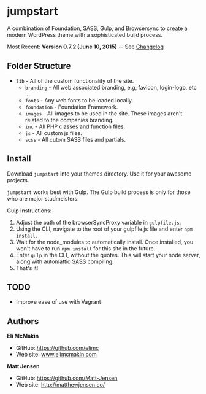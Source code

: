 **jumpstart**
===========================

A combination of Foundation, SASS, Gulp, and Browsersync to create a modern WordPress theme with a sophisticated build process.

Most Recent: **Version 0.7.2 (June 10, 2015)** -- See [Changelog](./CHANGELOG.md)

Folder Structure
----------------

 * `lib`           -       All of the custom functionality of the site.
    * `branding`     -       All web associated branding, e.g, favicon, login-logo, etc ...
    * `fonts`        -       Any web fonts to be loaded locally.
    * `foundation`   -       Foundation Framework.
    * `images`       -       All images to be used in the site. These images aren't related to the companies branding.
    * `inc`          -       All PHP classes and function files.
    * `js`           -       All custom js files.
    * `scss`         -       All cutom SASS files and partials.

Install
-------

Download `jumpstart` into your themes directory. Use it for your awesome projects.

`jumpstart` works best with Gulp. The Gulp build process is only for those who are major studmeisters:

Gulp Instructions:

1. Adjust the path of the browserSyncProxy variable in `gulpfile.js`.
2. Using the CLI, navigate to the root of your gulpfile.js file and enter `npm install`.
3. Wait for the node_modules to automatically install. Once installed, you won't have to run `npm install` for this site in the future.
4. Enter `gulp` in the CLI, without the quotes. This will start your node server, along with automattic SASS compiling.
5. That's it!

TODO
----

* Improve ease of use with Vagrant

Authors
-------

**Eli McMakin**

* GitHub: https://github.com/elimc
* Web site: www.elimcmakin.com

**Matt Jensen**

* GitHub: https://github.com/Matt-Jensen
* Web site: http://matthewjensen.co/